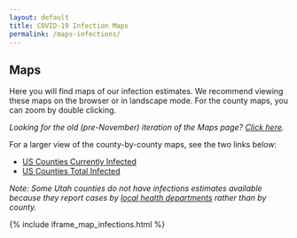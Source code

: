 ```yaml
---
layout: default
title: COVID-19 Infection Maps
permalink: /maps-infections/
---
```


## Maps

Here you will find maps of our infection estimates. We recommend viewing these maps on the browser or in landscape mode. For the county maps, you can zoom by double clicking.

*Looking for the old (pre-November) iteration of the Maps page? [Click here](/maps).*

For a larger view of the county-by-county maps, see the two links below:
* [US Counties Currently Infected](/infections/map_county_current_infected)
* [US Counties Total Infected](/infections/map_county_total_infected)

*Note: Some Utah counties do not have infections estimates available because they report cases by [local health departments](https://ualhd.org/) rather than by county.*

{% include iframe_map_infections.html %}
